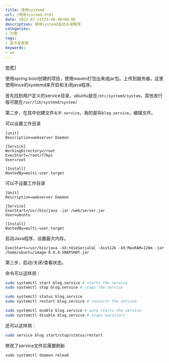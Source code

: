 ```yaml
---
title: 使用systemd
url: /使用systemd.html
date: 2022-07-21T23:40:40+08:00
description: 使用systemd启动关闭程序
categories:
- 分类
tags:
- 显示在底部
keywords:
- aa
---
```


[参考1](https://stackoverflow.com/a/28704296/6021280)

使用spring boot创建的项目，使用maven打包出来成jar包。上传到服务器，这里使用linux的systemd来开启和关闭java程序。

首先找到用户定义的service目录，ubuntu是在`/etc/systemd/system`，其他发行版可能在`/usr/lib/systemd/system/`

第二步，在其中创建文件`名字.service`，我的是叫`blog.service`，编辑文件。

可以设置工作目录
```shell
[unit]
Description=webserver Daemon

[Service]
WorkingDirectory=/root
ExecStart=/root/77kpi
User=root

[Install]
WantedBy=multi-user.target
```

可以不设置工作目录
```
[Unit]
Description=webserver Daemon

[Service]
ExecStart=/usr/bin/java -jar /web/server.jar
User=ubuntu

[Install]
WantedBy=multi-user.target
```

启动Java程序，设置最大内存。
```
ExecStart=/usr/bin/java -XX:+UseSerialGC -Xss512k -XX:MaxRAM=128m -jar /home/ubuntu/image-0.0.4-SNAPSHOT.jar
```

第三步，启动/关闭/查看状态。

命令可以这样用：

```bash
sudo systemctl start blog.service # starts the service
sudo systemctl stop blog.service # stops the service

sudo systemctl status blog.service
sudo systemctl restart blog.service # restarts the service

sudo systemctl enable blog.service # auto starts the service
sudo systemctl disable blog.service # stops autostart
```

还可以这样用：

```bash
sudo service blog start/stop/status/restart
```

修改了service文件后需要刷新
```
sudo systemctl daemon-reload
```